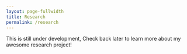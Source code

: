 ```yaml
---
layout: page-fullwidth
title: Research
permalink: /research
---
```


This is still under development, Check back later to learn more about my awesome research project!
